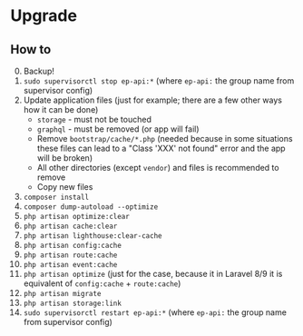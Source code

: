 # Upgrade

## How to

0. Backup!
1. `sudo supervisorctl stop ep-api:*` (where `ep-api:` the group name from supervisor config)
2. Update application files (just for example; there are a few other ways how it can be done)
    * `storage` - must not be touched
    * `graphql` - must be removed (or app will fail)
    * Remove `bootstrap/cache/*.php` (needed because in some situations these files can lead to a "Class 'XXX' not found" error and the app will be broken)
    * All other directories (except `vendor`) and files is recommended to remove
    * Copy new files
3. `composer install`
4. `composer dump-autoload --optimize`
5. `php artisan optimize:clear`
6. `php artisan cache:clear`
7. `php artisan lighthouse:clear-cache`
8. `php artisan config:cache`
9. `php artisan route:cache`
10. `php artisan event:cache`
11. `php artisan optimize` (just for the case, because it in Laravel 8/9 it is equivalent of `config:cache` + `route:cache`)
12. `php artisan migrate`
13. `php artisan storage:link`
14. `sudo supervisorctl restart ep-api:*` (where `ep-api:` the group name from supervisor config)
